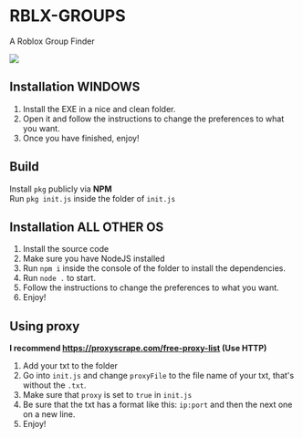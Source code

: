 # RBLX-GROUPS
A Roblox Group Finder

<img src="https://cdn.discordapp.com/attachments/925709542778617916/925720819739541514/unknown.png">
<!--<img src="https://cdn.discordapp.com/attachments/906456481589768192/925496524304187393/unknown.png">-->

## Installation WINDOWS
1. Install the EXE in a nice and clean folder.
2. Open it and follow the instructions to change the preferences to what you want.
3. Once you have finished, enjoy!

## Build
Install `pkg` publicly via **NPM**<br />
Run `pkg init.js` inside the folder of `init.js`

## Installation ALL OTHER OS
1. Install the source code
2. Make sure you have NodeJS installed
3. Run `npm i` inside the console of the folder to install the dependencies.
4. Run `node .` to start.
5. Follow the instructions to change the preferences to what you want.
6. Enjoy!

## Using proxy
<strong>I recommend https://proxyscrape.com/free-proxy-list (Use HTTP)</strong>
1. Add your txt to the folder
2. Go into `init.js` and change `proxyFile` to the file name of your txt, that's without the `.txt`.
3. Make sure that `proxy` is set to `true` in `init.js`
4. Be sure that the txt has a format like this: `ip:port` and then the next one on a new line.
5. Enjoy!
